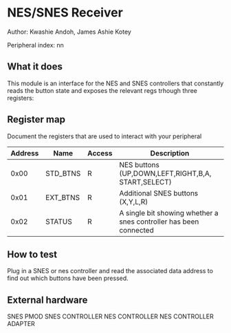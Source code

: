 <!---

This file is used to generate your project datasheet. Please fill in the information below and delete any unused
sections.

The peripheral index is the number TinyQV will use to select your peripheral.  You will pick a free
slot when raising the pull request against the main TinyQV repository, and can fill this in then.  You
also need to set this value as the PERIPHERAL_NUM in your test script.

You can also include images in this folder and reference them in the markdown. Each image must be less than
512 kb in size, and the combined size of all images must be less than 1 MB.
-->

# NES/SNES Receiver

Author: Kwashie Andoh, James Ashie Kotey

Peripheral index: nn

## What it does

This module is an interface for the NES and SNES controllers that constantly reads the button state and exposes the relevant regs trhough three registers:


## Register map

Document the registers that are used to interact with your peripheral

| Address | Name        | Access | Description                                                         |
|---------|-------------|--------|---------------------------------------------------------------------|
| 0x00    | STD_BTNS    | R      | NES buttons (UP,DOWN,LEFT,RIGHT,B,A, START,SELECT)                  |
| 0x01    | EXT_BTNS    | R      | Additional SNES buttons (X,Y,L,R)                                   |
| 0x02    | STATUS      | R      | A single bit showing whether a snes controller has been connected   |

## How to test

Plug in a SNES or nes controller and read the associated data address to find out which buttons have been pressed.

## External hardware

SNES PMOD
SNES CONTROLLER
NES CONTROLLER
NES CONTROLLER ADAPTER
